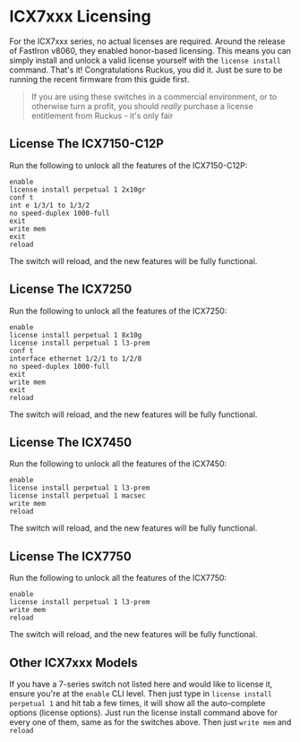 # ICX7xxx Licensing

For the ICX7xxx series, no actual licenses are required. Around the release of FastIron v8060, they enabled honor-based licensing. This means you can simply install and unlock a valid license yourself with the `license install` command. That's it! Congratulations Ruckus, you did it. Just be sure to be running the recent firmware from this guide first.  

>If you are using these switches in a commercial environment, or to otherwise turn a profit, you should *really* purchase a license entitlement from Ruckus - it's only fair

## License The ICX7150-C12P
Run the following to unlock all the features of the ICX7150-C12P:

```
enable
license install perpetual 1 2x10gr
conf t
int e 1/3/1 to 1/3/2
no speed-duplex 1000-full
exit
write mem
exit
reload
```
The switch will reload, and the new features will be fully functional.

## License The ICX7250
Run the following to unlock all the features of the ICX7250:

```
enable
license install perpetual 1 8x10g
license install perpetual 1 l3-prem
conf t
interface ethernet 1/2/1 to 1/2/8
no speed-duplex 1000-full
exit
write mem
exit
reload
```
The switch will reload, and the new features will be fully functional.

## License The ICX7450
Run the following to unlock all the features of the ICX7450:

```
enable
license install perpetual 1 l3-prem
license install perpetual 1 macsec
write mem
reload
```
The switch will reload, and the new features will be fully functional.

## License The ICX7750
Run the following to unlock all the features of the ICX7750:

```
enable
license install perpetual 1 l3-prem
write mem
reload
```
The switch will reload, and the new features will be fully functional.

## Other ICX7xxx Models
If you have a 7-series switch not listed here and would like to license it, ensure you're at the `enable` CLI level. Then just type in `license install perpetual 1` and hit tab a few times, it will show all the auto-complete options (license options). Just run the license install command above for every one of them, same as for the switches above. Then just `write mem` and `reload`
